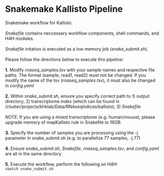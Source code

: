 # Snakemake Kallisto Pipeline

Snakemake workflow for Kallisto.
<br/>
<br/>
*Snakefile* contains neccessary workflow components, shell commands, and H4H modules.
<br/>
<br/>
*Snakefile* initation is executed as a low memory job (*snake_submit.sh*). 
<br/>
<br/>
Please follow the directions below to execute this pipeline:
<br/>
<br/>
**1.** Modify *rnaseq_samples.tsv* with your sample names and respective file paths. The format (sample, read1, read2) must not be changed. If you modify the name of the tsv (*rnaseq_samples.tsv*), it must also be changed in *config.yaml*
<br/>
<br/>
**2.** Within *snake_submit.sh*, ensure you specify correct path to 1) output directory; 2) transcriptome index (which can be found in /cluster/projects/bhklab/Data/RNAseqIndices/kallisto); 3) *Snakefile*
<br/>
<br/>
*NOTE*: If you are using a mixed transcriptome (e.g. human/mouse), please upgrade memory of mapKallisto rule in Snakefile to 16GB.
<br/>
<br/>
**3.** Specify the number of samples you are processing using the -j parameter in snake_submit.sh (e.g. to parallelize 77 samples, -j 77)
<br/>
<br/>
**4.** Ensure *snake_submit.sh*, *Snakefile*, *rnaseq_samples.tsv*, and *config.yaml* are all in the same directory
<br/>
<br/>
**5.** Execute the workflow, perform the following on H4H:
<br/>
`sbatch snake_submit.sh`
